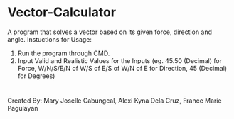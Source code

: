 # Vector-Calculator
A program that solves a vector based on its given force, direction and angle.
Instuctions for Usage:
1. Run the program through CMD.
2. Input Valid and Realistic Values for the Inputs 
   (eg. 45.50 (Decimal) for Force, W/N/S/E/N of W/S of E/S of W/N of E for Direction, 45 (Decimal) for Degrees)
#
Created By: Mary Joselle Cabungcal, Alexi Kyna Dela Cruz, France Marie Pagulayan
